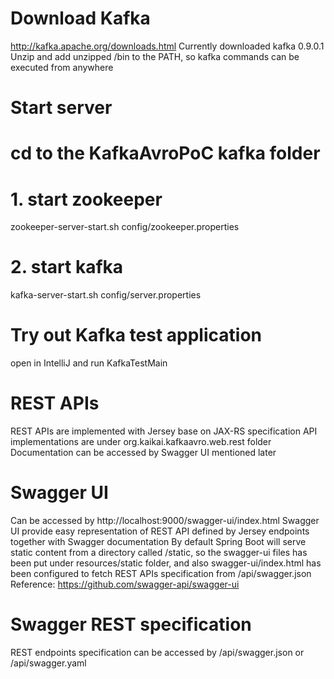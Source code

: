 # Download Kafka
http://kafka.apache.org/downloads.html
Currently downloaded kafka 0.9.0.1
Unzip and add unzipped <kafka folder>/bin to the PATH, so kafka commands can be executed from anywhere

# Start server
# cd to the KafkaAvroPoC kafka folder
# 1. start zookeeper
zookeeper-server-start.sh config/zookeeper.properties
# 2. start kafka
kafka-server-start.sh config/server.properties

# Try out Kafka test application
open in IntelliJ and run KafkaTestMain

# REST APIs
REST APIs are implemented with Jersey base on JAX-RS specification
API implementations are under org.kaikai.kafkaavro.web.rest folder
Documentation can be accessed by Swagger UI mentioned later

# Swagger UI
Can be accessed by http://localhost:9000/swagger-ui/index.html
Swagger UI provide easy representation of REST API defined by Jersey endpoints together with Swagger documentation
By default Spring Boot will serve static content from a directory called /static,
so the swagger-ui files has been put under resources/static folder, 
and also swagger-ui/index.html has been configured to fetch REST APIs specification from /api/swagger.json
Reference: https://github.com/swagger-api/swagger-ui

# Swagger REST specification
REST endpoints specification can be accessed by /api/swagger.json or /api/swagger.yaml
